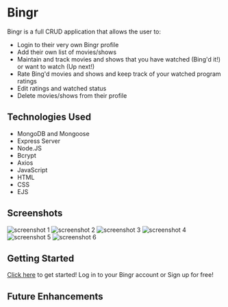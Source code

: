 # Bingr

Bingr is a full CRUD application that allows the user to:
- Login to their very own Bingr profile
- Add their own list of movies/shows
- Maintain and track movies and shows that you have watched (Bing'd it!) or want to watch (Up next!)
- Rate Bing'd movies and shows and keep track of your watched program ratings
- Edit ratings and watched status
- Delete movies/shows from their profile

## Technologies Used

- MongoDB and Mongoose
- Express Server
- Node.JS
- Bcrypt
- Axios
- JavaScript
- HTML
- CSS
- EJS

## Screenshots

![screenshot 1]() <!--- Screenshot of the Landing Page -->
![screenshot 2]() <!--- Screenshot of the Sign Up Page -->
![screenshot 3]() <!--- Screenshot of the Dashboard Page -->
![screenshot 4]() <!--- Screenshot of the Movie/Show Index Page -->
![screenshot 5]() <!--- Screenshot of the Movie/Show Show Page -->
![screenshot 6]() <!--- Screenshot of the Movie/Show Ratings Page -->

## Getting Started 
[Click here](https://bingr-app.herokuapp.com/) to get started! Log in to your Bingr account or Sign up for free! 

## Future Enhancements 